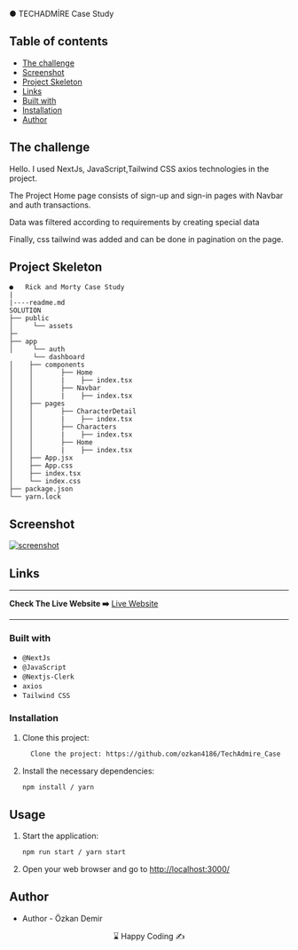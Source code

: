 
●	TECHADMİRE Case Study

## Table of contents

  - [The challenge](#the-challenge)
  - [Screenshot](#screenshot)
  - [Project Skeleton ](#project-skeleton)
  - [Links](#links)
  - [Built with](#built-with)
  - [Installation](#Installation)  
  - [Author](#author)

## The challenge

Hello. I used NextJs, JavaScript,Tailwind CSS axios technologies in the project.


The Project Home page consists of sign-up and sign-in pages with Navbar and auth transactions.


Data was filtered according to requirements by creating special data


Finally, css tailwind was added and can be done in pagination on the page.





## Project Skeleton

```
●	Rick and Morty Case Study
|
|----readme.md       
SOLUTION
├── public
│     └── assets
├─
├── app
│     └── auth
      └── dashboard
│    ├── components
│    │       ├── Home
│    │       |    ├── index.tsx
│    │       ├── Navbar
│    │       |    ├── index.tsx   
│    ├── pages
│    │       ├── CharacterDetail
│    │       |    ├── index.tsx
│    │       ├── Characters
│    │       |    ├── index.tsx
│    │       ├── Home
│    │       |    ├── index.tsx
│    ├── App.jsx
│    ├── App.css
│    ├── index.tsx
│    └── index.css
├── package.json
└── yarn.lock
```
## Screenshot
<p align="left">
<a href="https://main--bright-muffin-babc9e.netlify.app/"><img src="screen.gif" alt="screenshot" target=_blanked></a>
</p>

## Links
<hr>
<b>Check The Live Website ➡️</b> <a href="https://main--bright-muffin-babc9e.netlify.app/"> Live Website </a> 
<hr>

### Built with

- `@NextJs`
- `@JavaScript`
- `@Nextjs-Clerk`
- `axios`
- `Tailwind CSS`



### Installation

1. Clone this project:

   ```bash
     Clone the project: https://github.com/ozkan4186/TechAdmire_Case
   ```
2. Install the necessary dependencies:

   ```bash
   npm install / yarn
   ```
## Usage

1. Start the application:

   ```bash
   npm run start / yarn start
   ```
2. Open your web browser and go to [http://localhost:3000/](http://localhost:3000)

## Author

- Author - Özkan Demir

<center> &#8987; Happy Coding  &#9997; </center>




